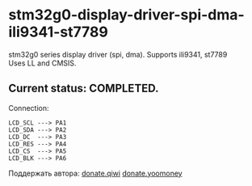 # stm32g0-display-driver-spi-dma-ili9341-st7789
stm32g0 series display driver (spi, dma). Supports ili9341, st7789\
Uses LL and CMSIS.
## Current status: COMPLETED.

Connection:
```
LCD_SCL ---> PA1
LCD_SDA ---> PA2
LCD_DC  ---> PA3
LCD_RES ---> PA4
LCD_CS  ---> PA5
LCD_BLK ---> PA6
```
Поддержать автора: [donate.qiwi](https://donate.qiwi.com/payin/VadRov)  [donate.yoomoney](https://yoomoney.ru/to/4100117522443917)
